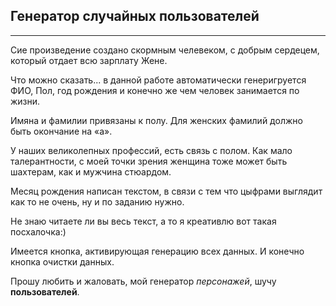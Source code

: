 ## Генератор случайных пользователей

---

Сие произведение создано скормным челевеком, с добрым сердецем, который отдает всю зарплату Жене.

Что можно сказать... в данной работе автоматически генеригруется ФИО, Пол, год рождения и конечно же чем человек занимается по жизни. 

Имяна и фамилии привязаны к полу. Для женских фамилий должно быть окончание на «а». 

У наших великолепных профессий, есть связь с полом. Как мало талерантности, с моей точки зрения женщина тоже может быть шахтерам, как и мужчина стюардом.

Месяц рождения написан текстом, в связи с тем что цыфрами выглядит как то не очень, ну и по заданию нужно.

Не знаю читаете ли вы весь текст, а то я креативлю вот такая посхалочка:)

Имеется кнопка,  активирующая генерацию всех данных.
И конечно кнопка очистки данных.

Прошу любить и жаловать, мой генератор *персонажей*, шучу **пользователей**.